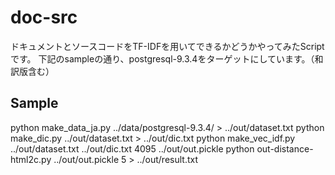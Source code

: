 doc-src
=======
ドキュメントとソースコードをTF-IDFを用いてできるかどうかやってみたScriptです。
下記のsampleの通り、postgresql-9.3.4をターゲットにしています。（和訳版含む）

Sample
------
python make_data_ja.py ../data/postgresql-9.3.4/ > ../out/dataset.txt
python make_dic.py ../out/dataset.txt > ../out/dic.txt
python make_vec_idf.py ../out/dataset.txt ../out/dic.txt 4095 ../out/out.pickle
python out-distance-html2c.py ../out/out.pickle 5 > ../out/result.txt
